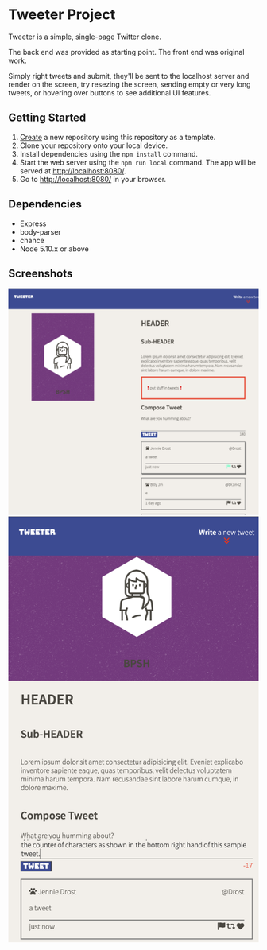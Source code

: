 # Tweeter Project

Tweeter is a simple, single-page Twitter clone.

The back end was provided as starting point. The front end was original work.

Simply right tweets and submit, they'll be sent to the localhost server and render on the screen, try resezing the screen, sending empty or very long tweets, or hovering over buttons to see additional UI features.

## Getting Started

1. [Create](https://docs.github.com/en/repositories/creating-and-managing-repositories/creating-a-repository-from-a-template) a new repository using this repository as a template.
2. Clone your repository onto your local device.
3. Install dependencies using the `npm install` command.
3. Start the web server using the `npm run local` command. The app will be served at <http://localhost:8080/>.
4. Go to <http://localhost:8080/> in your browser.

## Dependencies

- Express
- body-parser
- chance
- Node 5.10.x or above

## Screenshots
!["large width screen"](https://github.com/BryceHaley/tweeter/blob/master/public/images/large-screen-with-error.png?raw=true)
!["small width screen"](https://github.com/BryceHaley/tweeter/blob/master/public/images/small-screen-with-long-message.png?raw=true)

